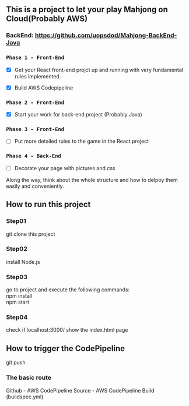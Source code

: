 
## This is a project to let your play Mahjong on Cloud(Probably AWS)
### BackEnd: https://github.com/uopsdod/Mahjong-BackEnd-Java

### `Phase 1 - Front-End`

- [x] Get your React front-end projct up and running with very fundamental rules implemented.

- [x] Build AWS Codepipeline

### `Phase 2 - Front-End`

- [x] Start your work for back-end project (Probably Java)

### `Phase 3 - Front-End`

- [ ] Put more detailed rules to the game in the React project

### `Phase 4 - Back-End`

- [ ] Decorate your page with pictures and css 
  

Along the way, think about the whole structure and how to delpoy them easily and conveniently.


## How to run this project 

### Step01 
git clone this project

### Step02
install Node.js 

### Step03 
go to project and execute the following commands:  
npm install  
npm start  

### Step04
check if localhost:3000/ show the index.html page

## How to trigger the CodePipeline 
git push 
### The basic route 
Github - AWS CodePipeline Source - AWS CodePipeline Build (buildspec.yml)
